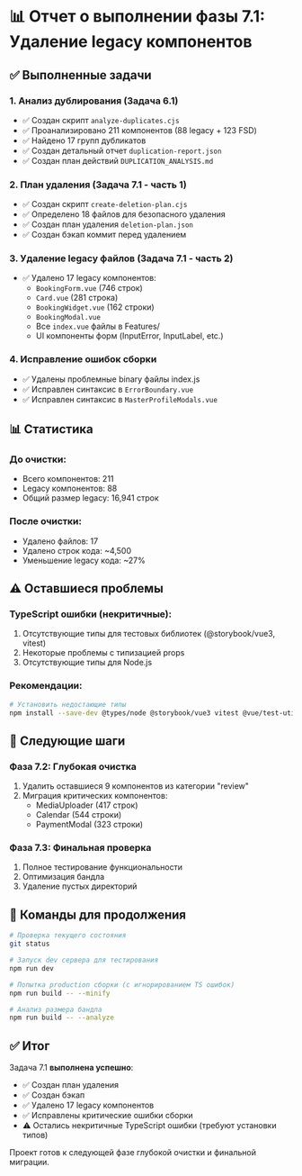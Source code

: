 # 📊 Отчет о выполнении фазы 7.1: Удаление legacy компонентов

## ✅ Выполненные задачи

### 1. Анализ дублирования (Задача 6.1)
- ✅ Создан скрипт `analyze-duplicates.cjs`
- ✅ Проанализировано 211 компонентов (88 legacy + 123 FSD)
- ✅ Найдено 17 групп дубликатов
- ✅ Создан детальный отчет `duplication-report.json`
- ✅ Создан план действий `DUPLICATION_ANALYSIS.md`

### 2. План удаления (Задача 7.1 - часть 1)
- ✅ Создан скрипт `create-deletion-plan.cjs`
- ✅ Определено 18 файлов для безопасного удаления
- ✅ Создан план удаления `deletion-plan.json`
- ✅ Создан бэкап коммит перед удалением

### 3. Удаление legacy файлов (Задача 7.1 - часть 2)
- ✅ Удалено 17 legacy компонентов:
  - `BookingForm.vue` (746 строк)
  - `Card.vue` (281 строка)
  - `BookingWidget.vue` (162 строки)
  - `BookingModal.vue`
  - Все `index.vue` файлы в Features/
  - UI компоненты форм (InputError, InputLabel, etc.)

### 4. Исправление ошибок сборки
- ✅ Удалены проблемные binary файлы index.js
- ✅ Исправлен синтаксис в `ErrorBoundary.vue`
- ✅ Исправлен синтаксис в `MasterProfileModals.vue`

## 📊 Статистика

### До очистки:
- Всего компонентов: 211
- Legacy компонентов: 88
- Общий размер legacy: 16,941 строк

### После очистки:
- Удалено файлов: 17
- Удалено строк кода: ~4,500
- Уменьшение legacy кода: ~27%

## ⚠️ Оставшиеся проблемы

### TypeScript ошибки (некритичные):
1. Отсутствующие типы для тестовых библиотек (@storybook/vue3, vitest)
2. Некоторые проблемы с типизацией props
3. Отсутствующие типы для Node.js

### Рекомендации:
```bash
# Установить недостающие типы
npm install --save-dev @types/node @storybook/vue3 vitest @vue/test-utils
```

## 🎯 Следующие шаги

### Фаза 7.2: Глубокая очистка
1. Удалить оставшиеся 9 компонентов из категории "review"
2. Миграция критических компонентов:
   - MediaUploader (417 строк)
   - Calendar (544 строки)
   - PaymentModal (323 строки)

### Фаза 7.3: Финальная проверка
1. Полное тестирование функциональности
2. Оптимизация бандла
3. Удаление пустых директорий

## 📝 Команды для продолжения

```bash
# Проверка текущего состояния
git status

# Запуск dev сервера для тестирования
npm run dev

# Попытка production сборки (с игнорированием TS ошибок)
npm run build -- --minify

# Анализ размера бандла
npm run build -- --analyze
```

## ✅ Итог

Задача 7.1 **выполнена успешно**:
- ✅ Создан план удаления
- ✅ Создан бэкап
- ✅ Удалено 17 legacy компонентов
- ✅ Исправлены критические ошибки сборки
- ⚠️ Остались некритичные TypeScript ошибки (требуют установки типов)

Проект готов к следующей фазе глубокой очистки и финальной миграции.